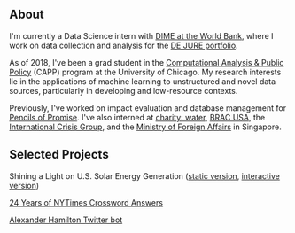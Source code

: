 ## About

I'm currently a Data Science intern with [DIME at the World Bank](https://www.worldbank.org/en/research/dime), where I work on data collection and analysis for the [DE JURE portfolio](http://pubdocs.worldbank.org/en/344481492116191011/DEJURE-One-Pager-2017-04-13.pdf).

As of 2018, I've been a grad student in the [Computational Analysis & Public Policy](https://capp.uchicago.edu/) (CAPP) program at the University of Chicago. My research interests lie in the applications of machine learning to unstructured and novel data sources, particularly in developing and low-resource contexts.

Previously, I've worked on impact evaluation and database management for [Pencils of Promise](https://pencilsofpromise.org/). I've also interned at [charity: water](https://www.charitywater.org/), [BRAC USA](https://www.bracusa.org/), the [International Crisis Group](https://www.crisisgroup.org/), and the [Ministry of Foreign Affairs](https://www.mfa.gov.sg/) in Singapore.

## Selected Projects

Shining a Light on U.S. Solar Energy Generation ([static version](https://jtanwk.github.io/us-solar), [interactive version](https://jtanwk.github.io/us-solar-d3/))

[24 Years of NYTimes Crossword Answers](https://jtanwk.github.io/nytcrossword/)

[Alexander Hamilton Twitter bot](https://github.com/jtanwk/alhambot)
